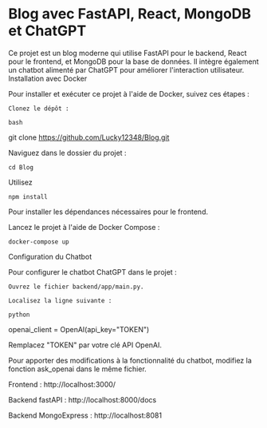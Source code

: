 # Blog avec FastAPI, React, MongoDB et ChatGPT

Ce projet est un blog moderne qui utilise FastAPI pour le backend, React pour le frontend, et MongoDB pour la base de données. Il intègre également un chatbot alimenté par ChatGPT pour améliorer l'interaction utilisateur.
Installation avec Docker

Pour installer et exécuter ce projet à l'aide de Docker, suivez ces étapes :

    Clonez le dépôt :

    bash

git clone https://github.com/Lucky12348/Blog.git

Naviguez dans le dossier du projet :


	cd Blog

Utilisez 
	
 	npm install 

Pour installer les dépendances nécessaires pour le frontend.

Lancez le projet à l'aide de Docker Compose :

    docker-compose up

Configuration du Chatbot

Pour configurer le chatbot ChatGPT dans le projet :

    Ouvrez le fichier backend/app/main.py.

    Localisez la ligne suivante :

    python

openai_client = OpenAI(api_key="TOKEN")

Remplacez "TOKEN" par votre clé API OpenAI.

Pour apporter des modifications à la fonctionnalité du chatbot, modifiez la fonction ask_openai dans le même fichier.

Frontend : http://localhost:3000/

Backend fastAPI : http://localhost:8000/docs

Backend MongoExpress : http://localhost:8081
